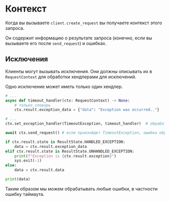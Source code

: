 # Контекст

Когда вы вызываете `client.create_request` вы получаете контекст этого запроса.

Он содержит информацию о результате запроса (конечно, если вы вызываете его после `send_request`) и ошибках.

## Исключения

Клиенты могут вызывать исключения. Они должны описывать их в `RequestContext` для обработки хендлерами для исключений.

Одно исключение может иметь только один хендлер.

```python
# ...
async def timeout_handler(ctx: RequestContext) -> None:
    # только словарь
    ctx.result.exception_data = {"data": "Exception was occurred.."}

# ...
ctx.set_exception_handler(TimeoutException, timeout_handler)  # обрабатываем ошибка таймаута

await ctx.send_request() # если произойдет TimeoutException, ошибка обработается в нашем хендлере

if ctx.result.state is ResultState.HANDLED_EXCEPTION:
    data = ctx.result.exception_data
elif ctx.result.state is ResultState.UNHANDLED_EXCEPTION:
    print(f"Exception is {ctx.result.exception}")
    sys.exit(-1)
else:
    data = ctx.result.data

print(data)
```
Таким образом мы можем обрабатывать любые ошибки, в частности ошибку таймаута.
